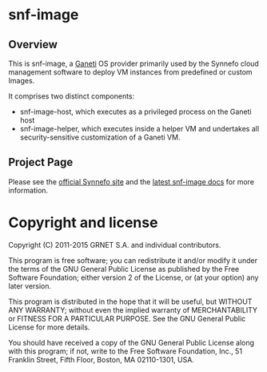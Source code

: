 snf-image
=========

Overview
--------

This is snf-image, a [Ganeti](http://code.google.com/p/ganeti) OS provider
primarily used by the Synnefo cloud management software to deploy VM instances
from predefined or custom Images.

It comprises two distinct components:
* snf-image-host, which executes as a privileged process on the Ganeti host
* snf-image-helper, which executes inside a helper VM and undertakes all
  security-sensitive customization of a Ganeti VM.

Project Page
------------

Please see the [official Synnefo site](http://www.synnefo.org) and the
[latest snf-image docs](http://www.synnefo.org/docs/snf-image/latest/index.html)
for more information.


Copyright and license
=====================

Copyright (C) 2011-2015 GRNET S.A. and individual contributors.

This program is free software; you can redistribute it and/or modify
it under the terms of the GNU General Public License as published by
the Free Software Foundation; either version 2 of the License, or
(at your option) any later version.

This program is distributed in the hope that it will be useful, but
WITHOUT ANY WARRANTY; without even the implied warranty of
MERCHANTABILITY or FITNESS FOR A PARTICULAR PURPOSE.  See the GNU
General Public License for more details.

You should have received a copy of the GNU General Public License
along with this program; if not, write to the Free Software
Foundation, Inc., 51 Franklin Street, Fifth Floor, Boston, MA
02110-1301, USA.
